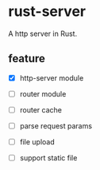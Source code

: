 # rust-server

A http server in Rust.

## feature

- [x] http-server module

- [ ] router module

- [ ] router cache

- [ ] parse request params

- [ ] file upload

- [ ] support static file
